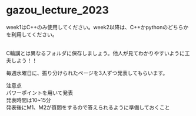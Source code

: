 # gazou_lecture_2023


week1はC++のみ使用してください。week2以降は、C++かpythonのどちらかを利用してください。

<br>C輪講とは異なるフォルダに保存しましょう。他人が見てわかりやすいように工夫しよう！！

毎週水曜日に、振り分けられたページを3人ずつ発表してもらいます。

注意点
<br>パワーポイントを用いて発表
<br>発表時間は10~15分
<br>発表後にM1、M2が質問をするので答えられるように準備しておくこと
